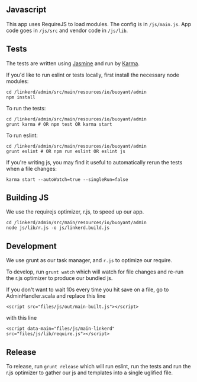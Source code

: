 ## Javascript

This app uses RequireJS to load modules. The config is in `/js/main.js`.
App code goes in `/js/src` and vendor code in `/js/lib`.

## Tests

The tests are written using [Jasmine](https://jasmine.github.io/) and run by
[Karma](https://karma-runner.github.io).

If you'd like to run eslint or tests locally, first install the necessary
node modules:
```
cd /linkerd/admin/src/main/resources/io/buoyant/admin
npm install
```

To run the tests:
```
cd /linkerd/admin/src/main/resources/io/buoyant/admin
grunt karma # OR npm test OR karma start
```

To run eslint:
```
cd /linkerd/admin/src/main/resources/io/buoyant/admin
grunt eslint # OR npm run eslint OR eslint js
```

If you're writing js, you may find it useful to automatically rerun the tests
when a file changes:
```
karma start --autoWatch=true --singleRun=false
```

## Building JS

We use the requirejs optimizer, r.js, to speed up our app.

```
cd /linkerd/admin/src/main/resources/io/buoyant/admin
node js/lib/r.js -o js/linkerd.build.js
```

## Development

We use grunt as our task manager, and `r.js` to optimize our require.


To develop, run `grunt watch` which will watch for file changes and re-run the
r.js optimizer to produce our bundled js.

If you don't want to wait 10s every time you hit save on a file, go to
AdminHandler.scala and replace this line

```
<script src="files/js/out/main-built.js"></script>
```

with this line

```
<script data-main="files/js/main-linkerd" src="files/js/lib/require.js"></script>
```

## Release

To release, run `grunt release` which will run eslint, run the tests and run
the r.js optimizer to gather our js and templates into a single uglified file.
